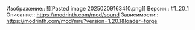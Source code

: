 Изображение:: ![[Pasted image 20250209163410.png]]
Версии:: #1_20_1
Описание:: https://modrinth.com/mod/sound
Зависимости:: https://modrinth.com/mod/mru?version=1.20.1&loader=forge
